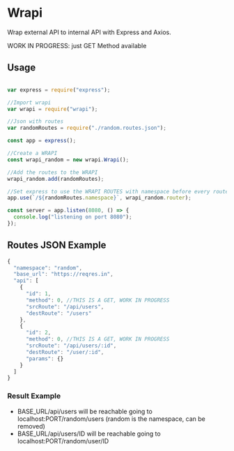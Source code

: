 # Wrapi
Wrap external API to internal API with Express and Axios.

WORK IN PROGRESS: just GET Method available

## Usage
```javascript

var express = require("express");

//Import wrapi
var wrapi = require("wrapi");

//Json with routes
var randomRoutes = require("./random.routes.json");

const app = express();

//Create a WRAPI
const wrapi_random = new wrapi.Wrapi();

//Add the routes to the WRAPI
wrapi_random.add(randomRoutes);

//Set express to use the WRAPI ROUTES with namespace before every route
app.use(`/${randomRoutes.namespace}`, wrapi_random.router);

const server = app.listen(8080, () => {
  console.log("listening on port 8080");
});

```

## Routes JSON Example
```javascript
{
  "namespace": "random",
  "base_url": "https://reqres.in",
  "api": [
    {
      "id": 1,
      "method": 0, //THIS IS A GET, WORK IN PROGRESS
      "srcRoute": "/api/users",
      "destRoute": "/users"
    },
    {
      "id": 2,
      "method": 0, //THIS IS A GET, WORK IN PROGRESS
      "srcRoute": "/api/users/:id",
      "destRoute": "/user/:id",
      "params": {}
    }
  ]
}
```

### Result Example
- BASE_URL/api/users will be reachable going to localhost:PORT/random/users (random is the namespace, can be removed)
- BASE_URL/api/users/ID will be reachable going to localhost:PORT/random/user/ID



